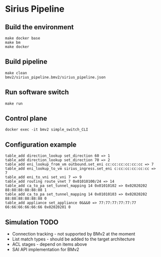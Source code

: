 # Sirius Pipeline

## Build the environment
```
make docker base
make bm
make docker
```

## Build pipeline
```
make clean
bmv2/sirius_pipeline.bmv2/sirius_pipeline.json
```

## Run software switch
```
make run
```

## Control plane
```
docker exec -it bmv2 simple_switch_CLI
```

## Configuration example
```
table_add direction_lookup set_direction 60 => 1
table_add direction_lookup set_direction 70 => 2
table_add eni_lookup_from_vm outbound.set_eni cc:cc:cc:cc:cc:cc => 7
table_add eni_lookup_to_vm sirius_ingress.set_eni c:cc:cc:cc:cc:cc => 7
table_add eni_to_vni set_vni 7 => 9
table_add routing route_vnet 7 0x01010100/24 => 14
table_add ca_to_pa set_tunnel_mapping 14 0x01010102 => 0x02020202 88:88:88:88:88:88 1
table_add ca_to_pa set_tunnel_mapping 14 0x01010103 => 0x02020202 88:88:88:88:88:88 0
table_add appliance set_appliance 0&&&0 => 77:77:77:77:77:77 66:66:66:66:66:66 0x02020201 0
```

## Simulation TODO
* Connection tracking - not supported by BMv2 at the moment
* List match types - should be added to the target architecture
* ACL stages - depend on items above
* SAI API implementation for BMv2
